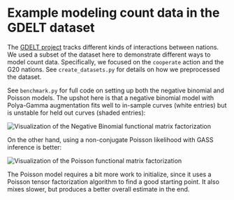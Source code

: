 # Example modeling count data in the GDELT dataset

The [GDELT project](https://www.gdeltproject.org/) tracks different kinds of interactions between nations. We used a subset of the dataset here to demonstrate different ways to model count data. Specifically, we focused on the `cooperate` action and the G20 nations. 
See `create_datasets.py` for details on how we preprocessed the dataset.

See `benchmark.py` for full code on setting up both the negative binomial and Poisson models. The upshot here is that a negative binomial model with Polya-Gamma augmentation fits well to in-sample curves (white entries) but is unstable for held out curves (shaded entries):

![Visualization of the Negative Binomial functional matrix factorization](https://github.com/tansey/functionalmf/raw/master/img/nb-tensor-filtering-politics.png)

On the other hand, using a non-conjugate Poisson likelihood with GASS inference is better:

![Visualization of the Poisson functional matrix factorization](https://github.com/tansey/functionalmf/raw/master/img/poisson-tensor-filtering-politics.png)

The Poisson model requires a bit more work to initialize, since it uses a Poisson tensor factorization algorithm to find a good starting point. It also mixes slower, but produces a better overall estimate in the end.

